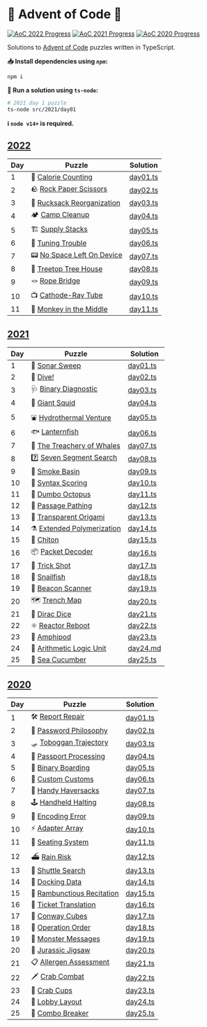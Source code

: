 # 🎄 Advent of Code 🎄

[![AoC 2022 Progress](https://img.shields.io/badge/AoC%202022-11%2F25-blue?logo=typescript&logoWidth=10)](./src/2021)
[![AoC 2021 Progress](https://img.shields.io/badge/AoC%202021-25%2F25-gold?logo=typescript&logoWidth=10)](./src/2021)
[![AoC 2020 Progress](https://img.shields.io/badge/AoC%202020-25%2F25-gold?logo=typescript&logoWidth=10)](./src/2020)

Solutions to [Advent of Code](https://adventofcode.com/) puzzles written in TypeScript.

**📥 Install dependencies using *`npm`*:**

```bash
npm i
```

**🏃 Run a solution using `ts-node`:**

```bash
# 2021 day 1 puzzle
ts-node src/2021/day01
```

**ℹ️ ️`node v14+` is required.**

## [2022](https://adventofcode.com/2022)

| Day | Puzzle                                                            | Solution                        |
|-----|-------------------------------------------------------------------|---------------------------------|
| 1   | 🍫 [Calorie Counting](https://adventofcode.com/2022/day/1)        | [day01.ts](./src/2022/day01.ts) |
| 2   | 🪨 [Rock Paper Scissors](https://adventofcode.com/2022/day/2)     | [day02.ts](./src/2022/day02.ts) |
| 3   | 🎒 [Rucksack Reorganization](https://adventofcode.com/2022/day/3) | [day03.ts](./src/2022/day03.ts) |
| 4   | 🏕 [Camp Cleanup](https://adventofcode.com/2022/day/4)            | [day04.ts](./src/2022/day04.ts) |
| 5   | 🏗️ [Supply Stacks](https://adventofcode.com/2022/day/5)          | [day05.ts](./src/2022/day05.ts) |
| 6   | 📡️ [Tuning Trouble](https://adventofcode.com/2022/day/6)         | [day06.ts](./src/2022/day06.ts) |
| 7   | 📟 [No Space Left On Device](https://adventofcode.com/2022/day/7) | [day07.ts](./src/2022/day07.ts) |
| 8   | 🌳 [Treetop Tree House](https://adventofcode.com/2022/day/8)      | [day08.ts](./src/2022/day08.ts) |
| 9   | 🪢 [Rope Bridge](https://adventofcode.com/2022/day/9)             | [day09.ts](./src/2022/day09.ts) |
| 10  | 📺 [Cathode-Ray Tube](https://adventofcode.com/2022/day/10)       | [day10.ts](./src/2022/day10.ts) |
| 11  | 🐒 [Monkey in the Middle](https://adventofcode.com/2022/day/11)   | [day11.ts](./src/2022/day11.ts) |

## [2021](https://adventofcode.com/2021)

| Day | Puzzle                                                              | Solution                        |
|-----|---------------------------------------------------------------------|---------------------------------|
| 1   | 📡 [Sonar Sweep](https://adventofcode.com/2021/day/1)               | [day01.ts](./src/2021/day01.ts) |
| 2   | 🤿 [Dive!](https://adventofcode.com/2021/day/2)                     | [day02.ts](./src/2021/day02.ts) |
| 3   | 🩺 [Binary Diagnostic](https://adventofcode.com/2021/day/3)         | [day03.ts](./src/2021/day03.ts) |
| 4   | 🦑 [Giant Squid](https://adventofcode.com/2021/day/4)               | [day04.ts](./src/2021/day04.ts) |
| 5   | ⛲ [Hydrothermal Venture](https://adventofcode.com/2021/day/5)       | [day05.ts](./src/2021/day05.ts) |
| 6   | 🐟 [Lanternfish](https://adventofcode.com/2021/day/6)               | [day06.ts](./src/2021/day06.ts) |
| 7   | 🐋 [The Treachery of Whales](https://adventofcode.com/2021/day/7)   | [day07.ts](./src/2021/day07.ts) |
| 8   | 7️⃣ [Seven Segment Search](https://adventofcode.com/2021/day/8)     | [day08.ts](./src/2021/day08.ts) |
| 9   | 💨 [Smoke Basin](https://adventofcode.com/2021/day/9)               | [day09.ts](./src/2021/day09.ts) |
| 10  | 🔣 [Syntax Scoring](https://adventofcode.com/2021/day/10)           | [day10.ts](./src/2021/day10.ts) |
| 11  | 🐙 [Dumbo Octopus](https://adventofcode.com/2021/day/11)            | [day11.ts](./src/2021/day11.ts) |
| 12  | 🚧 [Passage Pathing](https://adventofcode.com/2021/day/12)          | [day12.ts](./src/2021/day12.ts) |
| 13  | 🦢️ [Transparent Origami](https://adventofcode.com/2021/day/13)     | [day13.ts](./src/2021/day13.ts) |
| 14  | ⚗️ [Extended Polymerization](https://adventofcode.com/2021/day/14)  | [day14.ts](./src/2021/day14.ts) |
| 15  | 🐚 [Chiton](https://adventofcode.com/2021/day/15)                   | [day15.ts](./src/2021/day15.ts) |
| 16  | 📦️ [Packet Decoder](https://adventofcode.com/2021/day/16)          | [day16.ts](./src/2021/day16.ts) |
| 17  | 🎯️ [Trick Shot](https://adventofcode.com/2021/day/17)              | [day17.ts](./src/2021/day17.ts) |
| 18  | 🐌️️ [Snailfish](https://adventofcode.com/2021/day/18)              | [day18.ts](./src/2021/day18.ts) |
| 19  | 🔦️ [Beacon Scanner](https://adventofcode.com/2021/day/19)          | [day19.ts](./src/2021/day19.ts) |
| 20  | 🗺️ [Trench Map](https://adventofcode.com/2021/day/20)              | [day20.ts](./src/2021/day20.ts) |
| 21  | 🎲 [Dirac Dice](https://adventofcode.com/2021/day/21)               | [day21.ts](./src/2021/day21.ts) |
| 22  | ⚛️ [Reactor Reboot](https://adventofcode.com/2021/day/22)           | [day22.ts](./src/2021/day22.ts) |
| 23  | 🦐️ [Amphipod](https://adventofcode.com/2021/day/23)                | [day23.ts](./src/2021/day23.ts) |
| 24  | 🧮️ [Arithmetic Logic Unit](https://adventofcode.com/2021/day/24)   | [day24.md](./src/2021/day24.md) |
| 25  | 🥒 [Sea Cucumber](https://adventofcode.com/2021/day/25)             | [day25.ts](./src/2021/day25.ts) |

## [2020](https://adventofcode.com/2020/)

| Day | Puzzle                                                             | Solution                        |
|-----|--------------------------------------------------------------------|---------------------------------|
| 1   | 🛠️ [Report Repair](https://adventofcode.com/2020/day/1)           | [day01.ts](./src/2020/day01.ts) |
| 2   | 🔑 [Password Philosophy](https://adventofcode.com/2020/day/2)      | [day02.ts](./src/2020/day02.ts) |
| 3   | 🛷 [Toboggan Trajectory](https://adventofcode.com/2020/day/3)      | [day03.ts](./src/2020/day03.ts) |
| 4   | 🛂 [Passport Processing](https://adventofcode.com/2020/day/4)      | [day04.ts](./src/2020/day04.ts) |
| 5   | 🛫 [Binary Boarding](https://adventofcode.com/2020/day/5)          | [day05.ts](./src/2020/day05.ts) |
| 6   | 🛃 [Custom Customs](https://adventofcode.com/2020/day/6)           | [day06.ts](./src/2020/day06.ts) |
| 7   | 👜 [Handy Haversacks](https://adventofcode.com/2020/day/7)         | [day07.ts](./src/2020/day07.ts) |
| 8   | 🕹️ [Handheld Halting](https://adventofcode.com/2020/day/8)        | [day08.ts](./src/2020/day08.ts) |
| 9   | 🔢 [Encoding Error](https://adventofcode.com/2020/day/9)           | [day09.ts](./src/2020/day09.ts) |
| 10  | ⚡ [Adapter Array](https://adventofcode.com/2020/day/10)            | [day10.ts](./src/2020/day10.ts) |
| 11  | 💺 [Seating System](https://adventofcode.com/2020/day/11)          | [day11.ts](./src/2020/day11.ts) |
| 12  | ⛴️ [Rain Risk](https://adventofcode.com/2020/day/12)               | [day12.ts](./src/2020/day12.ts) |
| 13  | 🚌 [Shuttle Search](https://adventofcode.com/2020/day/13)          | [day13.ts](./src/2020/day13.ts) |
| 14  | 💾 [Docking Data](https://adventofcode.com/2020/day/14)            | [day14.ts](./src/2020/day14.ts) |
| 15  | 🧝 [Rambunctious Recitation](https://adventofcode.com/2020/day/15) | [day15.ts](./src/2020/day15.ts) |
| 16  | 🎫 [Ticket Translation](https://adventofcode.com/2020/day/16)      | [day16.ts](./src/2020/day16.ts) |
| 17  | 🧊 [Conway Cubes](https://adventofcode.com/2020/day/17)            | [day17.ts](./src/2020/day17.ts) |
| 18  | 🧮 [Operation Order](https://adventofcode.com/2020/day/18)         | [day18.ts](./src/2020/day18.ts) |
| 19  | 👹 [Monster Messages](https://adventofcode.com/2020/day/19)        | [day19.ts](./src/2020/day19.ts) |
| 20  | 🐉 [Jurassic Jigsaw](https://adventofcode.com/2020/day/20)         | [day20.ts](./src/2020/day20.ts) |
| 21  | 📋 [Allergen Assessment](https://adventofcode.com/2020/day/21)     | [day21.ts](./src/2020/day21.ts) |
| 22  | 🗡️ [Crab Combat](https://adventofcode.com/2020/day/22)            | [day22.ts](./src/2020/day22.ts) |
| 23  | 🦀 [Crab Cups](https://adventofcode.com/2020/day/23)               | [day23.ts](./src/2020/day23.ts) |
| 24  | 🏨 [Lobby Layout](https://adventofcode.com/2020/day/24)            | [day24.ts](./src/2020/day24.ts) |
| 25  | 🌟 [Combo Breaker](https://adventofcode.com/2020/day/25)           | [day25.ts](./src/2020/day25.ts) |
